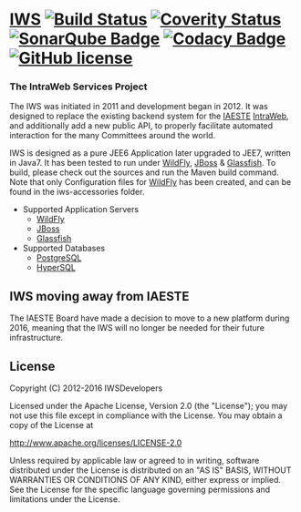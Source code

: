 # [IWS](http://iwsdevelopers.github.io/iws/) [![Build Status](https://travis-ci.org/IWSDevelopers/iws.png)](https://travis-ci.org/IWSDevelopers/iws) [![Coverity Status](https://scan.coverity.com/projects/8602/badge.svg)](https://scan.coverity.com/projects/iws) [![SonarQube Badge](https://sonarqube.com/api/badges/gate?key=net.iaeste.iws:iws)](https://sonarqube.com/dashboard/index/net.iaeste.iws:iws) [![Codacy Badge](https://api.codacy.com/project/badge/grade/f333d50ceac6407286b1fb610b390dc1)](https://www.codacy.com/app/IWSDevelopers/iws) [![GitHub license](https://img.shields.io/badge/license-Apache%20License%202.0-blue.svg?style=flat)](http://www.apache.org/licenses/LICENSE-2.0)

### The IntraWeb Services Project

The IWS was initiated in 2011 and development began in 2012. It was designed
to replace the existing backend system for the [IAESTE](http://www.iaeste.org/) [IntraWeb](https://www.iaeste.net/), and additionally
add a new public API, to properly facilitate automated interaction for the many
Committees around the world.

IWS is designed as a pure JEE6 Application later upgraded to JEE7, written in
Java7. It has been tested to run under [WildFly](http://wildfly.org/), [JBoss](http://www.redhat.com/en/technologies/jboss-middleware) & [Glassfish](https://glassfish.java.net/). To build,
please check out the sources and run the Maven build command. Note that
only Configuration files for [WildFly](http://wildfly.org/) has been created, and can be found in the
iws-accessories folder.

* Supported Application Servers
  * [WildFly](http://wildfly.org/)
  * [JBoss](http://www.redhat.com/en/technologies/jboss-middleware)
  * [Glassfish](https://glassfish.java.net/)
* Supported Databases
  * [PostgreSQL](http://www.postgresql.org/)
  * [HyperSQL](http://hsqldb.org/)

## IWS moving away from IAESTE
The IAESTE Board have made a decision to move to a new platform during 2016,
meaning that the IWS will no longer be needed for their future infrastructure.

## License
Copyright (C) 2012-2016 IWSDevelopers

Licensed under the Apache License, Version 2.0 (the "License");
you may not use this file except in compliance with the License.
You may obtain a copy of the License at

http://www.apache.org/licenses/LICENSE-2.0

Unless required by applicable law or agreed to in writing, software
distributed under the License is distributed on an "AS IS" BASIS,
WITHOUT WARRANTIES OR CONDITIONS OF ANY KIND, either express or implied.
See the License for the specific language governing permissions and
limitations under the License.
